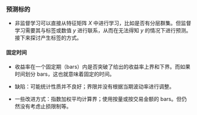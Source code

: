 ### 预测标的

- 非监督学习可以直接从特征矩阵 $X$ 中进行学习，比如是否有分层群集。但监督学习需要其与标签或数值 $y$ 进行联系，从而在无法得知 $y$ 的情况下进行预测。接下来探讨产生标签的方式。

#### 固定时间

- 收益率在一个固定期（bars）内是否突破了给出的收益率上界和下界。而如果时间划分 bars，这也就意味着固定的时间。

- 缺陷：可能统计性质并不良好；界限并没有根据当期波动率进行调整。

- 一些改进方式：指数加权平均计算界；使用按量或按交易金额的 bars。但仍然没有考虑止损限制等。